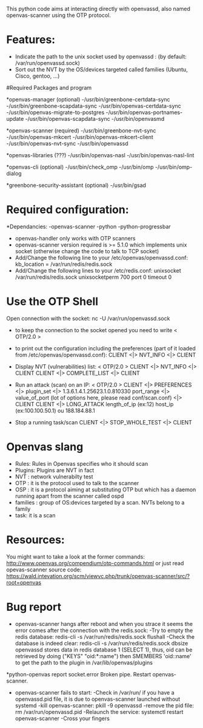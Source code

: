 

This python code aims at interacting directly with openvassd, also named openvas-scanner using the OTP protocol.

# Features:

* Indicate the path to the unix socket used by openvassd : (by default: /var/run/openvassd.sock)
* Sort out the NVT by the OS/devices targeted called families (Ubuntu, Cisco, gentoo, ...)

#Required Packages and program

*openvas-manager (optional)
-/usr/bin/greenbone-certdata-sync
-/usr/bin/greenbone-scapdata-sync
-/usr/bin/openvas-certdata-sync
-/usr/bin/openvas-migrate-to-postgres
-/usr/bin/openvas-portnames-update
-/usr/bin/openvas-scapdata-sync
-/usr/bin/openvasmd

*openvas-scanner (required)
-/usr/bin/greenbone-nvt-sync
-/usr/bin/openvas-mkcert
-/usr/bin/openvas-mkcert-client
-/usr/bin/openvas-nvt-sync
-/usr/bin/openvassd

*openvas-libraries (???)
-/usr/bin/openvas-nasl
-/usr/bin/openvas-nasl-lint

*openvas-cli (optional)
-/usr/bin/check_omp
-/usr/bin/omp
-/usr/bin/omp-dialog

*greenbone-security-assistant (optional)
-/usr/bin/gsad


# Required configuration:

*Dependancies:
-openvas-scanner
-python
-python-progressbar

* openvas-handler only works with OTP scanners
* openvas-scanner version required is >= 5.1.0 which implements unix socket (otherwise change the code to talk to TCP socket)
* Add/Change the following line to your /etc/openvas/openvassd.conf: kb_location = /var/run/redis/redis.sock
* Add/Change the following lines to your /etc/redis.conf:
unixsocket /var/run/redis/redis.sock
unixsocketperm 700
port 0
timeout 0

# Use the OTP Shell

Open connection with the socket: nc -U /var/run/openvassd.sock

* to keep the connection to the socket opened you need to write
< OTP/2.0 >

* to print out the configuration including the preferences (part of it loaded from /etc/openvas/openvassd.conf):
CLIENT <|> NVT_INFO <|> CLIENT

* Display NVT (vulnerabilities) list:
< OTP/2.0 >
CLIENT <|> NVT_INFO <|> CLIENT
CLIENT <|> COMPLETE_LIST <|> CLIENT

* Run an attack (scan) on an IP:
< OTP/2.0 >
CLIENT <|> PREFERENCES <|>
plugin_set <|> 1.3.6.1.4.1.25623.1.0.810330
port_range <|> value_of_port
(lot of options here, please read conf/scan.conf)
<|> CLIENT
CLIENT <|> LONG_ATTACK 
length_of_ip (ex:12)
host_ip (ex:100.100.50.1) ou 188.184.88.1

* Stop a running task/scan
CLIENT <|> STOP_WHOLE_TEST <|> CLIENT

# Openvas slang
* Rules: Rules in Openvas specifies who it should scan
* Plugins: Plugins are NVT in fact
* NVT : network vulnerabilty test
* OTP : it is the protocol used to talk to the scanner
* OSP : it is a protocol aiming at substituting OTP but which has a daemon running apart from the scanner called ospd
* families : group of OS:devices targeted by a scan. NVTs belong to a family
* task: it is a scan

# Resources:
You might want to take a look at the former commands: http://www.openvas.org/compendium/otp-commands.html
or just read opevas-scanner source code: https://wald.intevation.org/scm/viewvc.php/trunk/openvas-scanner/src/?root=openvas

# Bug report

* openvas-scanner hangs after reboot and when you strace it seems the error comes after the connection with the redis.sock:
-Try to empty the redis database: redis-cli -s /var/run/redis/redis.sock flushall
-Check the database is indeed clear: redis-cli -s /var/run/redis/redis.sock dbsize
openvassd stores data in redis database 1 (SELECT 1), thus, oid can be retrieved by doing ("KEYS" "oid:*:name")
then SMEMBERS 'oid:<oid>:name' to get the path to the plugin in /var/lib/openvas/plugins

*python-openvas report socket.error Broken pipe.
Restart openvas-scanner.


* openvas-scanner fails to start:
-Check in /var/run/ if you have a openvassd.pid file, it is due to openvas-scanner launched without systemd
-kill openvas-scanner: pkill -9 openvassd
-remove the pid file: rm /var/run/openvassd.pid
-Relaunch the service: systemctl restart openvas-scanner
-Cross your fingers

